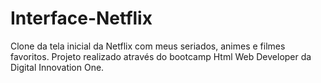 # Interface-Netflix
Clone da tela inicial da Netflix com meus seriados, animes e filmes favoritos. Projeto realizado através do bootcamp Html Web Developer da Digital Innovation One.

